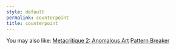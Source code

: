 ```yaml
---
style: default
permalink: counterpoint
title: counterpoint
---
```

You may also like:
[Metacritique 2: Anomalous Art](http://scp-wiki.net/metacritique-two)
[Pattern Breaker](http://scp-wiki.net/pattern-breaker)